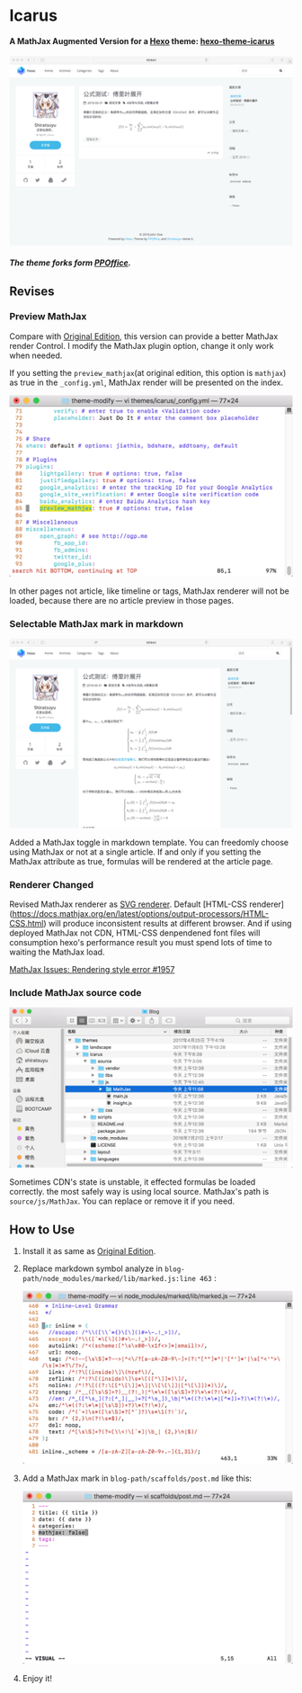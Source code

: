 # Icarus

#### A MathJax Augmented Version for a [Hexo](https://github.com/hexojs/hexo) theme: [hexo-theme-icarus](https://github.com/ppoffice/hexo-theme-icarus)

![Preview](https://github.com/Shiratsuyu/Images/blob/master/hexo-theme-icarus/Preview.png)

##### The theme forks form [PPOffice](https://github.com/ppoffice).

## Revises

### Preview MathJax

Compare with [Original Edition](https://github.com/ppoffice/hexo-theme-icarus/commit/7c1b6fa0736a7791e7995f5e9e3e8744729d526e), this version can provide a better MathJax render Control. I modify the MathJax plugin option, change it only work when needed.

If you setting the `preview_mathjax`(at original edition, this option is `mathjax`) as true in the `_config.yml`, MathJax render will be presented on the index. 

![](https://github.com/Shiratsuyu/Images/blob/master/hexo-theme-icarus/config.png)

In other pages not article, like timeline or tags, MathJax renderer will not be loaded, because there are no article preview in those pages.


### Selectable MathJax mark in markdown

![](https://github.com/Shiratsuyu/Images/blob/master/hexo-theme-icarus/Article.png)

Added a MathJax toggle in markdown template. You can freedomly choose using MathJax or not at a single article. If and only if you setting the MathJax attribute as true, formulas will be rendered at the article page.

### Renderer Changed

Revised MathJax renderer as [SVG renderer](https://docs.mathjax.org/en/latest/options/output-processors/SVG.html). Default [HTML-CSS renderer] (https://docs.mathjax.org/en/latest/options/output-processors/HTML-CSS.html) will produce inconsistent results at different browser. And if using deployed MathJax not CDN, HTML-CSS denpendened font files will consumption hexo's performance result you must spend lots of time to waiting the MathJax load. 

[MathJax Issues: Rendering style error #1957](https://github.com/mathjax/MathJax/issues/1957)

### Include MathJax source code

![](https://github.com/Shiratsuyu/Images/blob/master/hexo-theme-icarus/path.png)

Sometimes CDN's state is unstable, it effected formulas be loaded correctly. the most safely way is using local source. MathJax's path is `source/js/MathJax`. You can replace or remove it if you need.

## How to Use

1. Install it as same as [Original Edition](https://github.com/ppoffice/hexo-theme-icarus/wiki/Installation).

2. Replace markdown symbol analyze in `blog-path/node_modules/marked/lib/marked.js:line 463` :

    ![](https://github.com/Shiratsuyu/Images/blob/master/hexo-theme-icarus/marked.png)
    
3. Add a MathJax mark in `blog-path/scaffolds/post.md` like this:

    ![](https://github.com/Shiratsuyu/Images/blob/master/hexo-theme-icarus/template.png)

4. Enjoy it!


